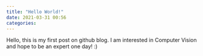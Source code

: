 ```yaml
---
title: "Hello World!"
date: 2021-03-31 00:56
categories: 
---
```

Hello, this is my first post on github blog. 
I am interested in Computer Vision and hope to be an expert one day! :)
